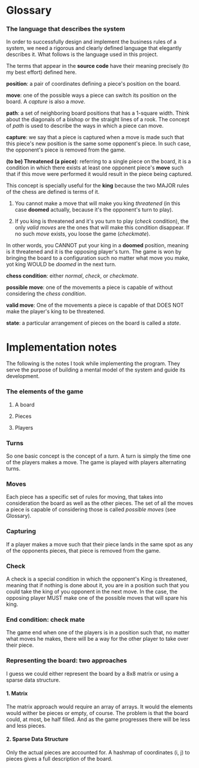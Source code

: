 # Glossary

### The language that describes the system

In order to successfully design and implement the business rules of a system, we need a rigorous and clearly defined language that elegantly describes it. What follows is the language used in this project.

The terms that appear in the **source code** have their meaning precisely (to my best effort) defined here.

**position**: a pair of coordinates defining a piece's position on the board.

**move**: one of the possible ways a piece can switch its position on the board. A _capture_ is also a _move_.

**path**: a set of neighboring board positions that has a 1-square width. Think about the diagonals of a bishop or the straight lines of a rook. The concept of _path_ is used to describe the ways in which a piece can move.

**capture**: we say that a piece is captured when a move is made such that this piece's new position is the same some opponent's piece. In such case, the opponent's piece is removed from the game.

**(to be) Threatened (a piece)**: referring to a single piece on the board, it is a condition in which there exists at least one opponent piece's **move** such that if this move were performed it would result in the piece being captured.

This concept is specially useful for the **king** because the two MAJOR rules of the chess are defined is terms of it.

1. You cannot make a move that will make you king _threatened_ (in this case **doomed** actually, because it's the opponent's turn to play).

2. If you king is threatened and it's you turn to play (_check_ condition), the only _valid moves_ are the ones that will make this condition disappear. If no such _move_ exists, you loose the game (_checkmate_).

In other words, you CANNOT put your king in a **doomed** position, meaning is it threatened and it is the opposing player's turn. The game is won by bringing the board to a configuration such no matter what move you make, yot king WOULD be _doomed_ in the next turn.

**chess condition**: either _normal_, _check_, or _checkmate_.

**possible move**: one of the movements a piece is capable of without considering the _chess condition_.

**valid move**: One of the movements a piece is capable of that DOES NOT make the player's king to be threatened.

**state**: a particular arrangement of pieces on the board is called a _state_.

# Implementation notes

The following is the notes I took while implementing the program. They serve the purpose of building a mental model of the system and guide its development.

### The elements of the game

1. A board

2. Pieces

3. Players

### Turns

So one basic concept is the concept of a _turn_.
A turn is simply the time one of the players makes a move.
The game is played with players alternating turns.

### Moves

Each piece has a specific set of rules for moving, that takes into consideration the board as well as the other pieces. The set of all the moves a piece is capable of considering those is called _possible moves_ (see Glossary).

### Capturing

If a player makes a move such that their piece lands in the same spot as any of the opponents pieces, that piece is removed from the game.

### Check

A check is a special condition in which the opponent's King is threatened, meaning that if nothing is done about it, you are in a position such that you could take the king of you opponent in the next move. In the case, the opposing player MUST make one of the possible moves that will spare his king.

### End condition: check mate

The game end when one of the players is in a position such that, no matter what moves he makes, there will be a way for the other player to take over their piece.

### Representing the board: two approaches

I guess we could either represent the board by a 8x8 matrix or using a sparse data structure.

#### 1. Matrix

The matrix approach would require an array of arrays. It would the elements would wither be pieces or empty, of course. The problem is that the board could, at most, be half filled. And as the game progresses there will be less and less pieces.

#### 2. Sparse Data Structure

Only the actual pieces are accounted for. A hashmap of coordinates (i, j) to pieces gives a full description of the board.
